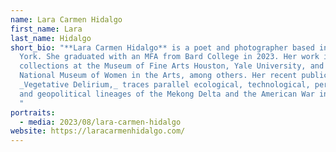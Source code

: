 ```yaml
---
name: Lara Carmen Hidalgo
first_name: Lara
last_name: Hidalgo
short_bio: "**Lara Carmen Hidalgo** is a poet and photographer based in New
  York. She graduated with an MFA from Bard College in 2023. Her work inhabits
  collections at the Museum of Fine Arts Houston, Yale University, and the
  National Museum of Women in the Arts, among others. Her recent publication,
  _Vegetative Delirium,_ traces parallel ecological, technological, personal,
  and geopolitical lineages of the Mekong Delta and the American War in Vietnam.
  "
portraits:
  - media: 2023/08/lara-carmen-hidalgo
website: https://laracarmenhidalgo.com/
---
```

